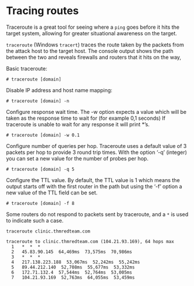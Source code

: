 # Tracing routes

Traceroute is a great tool for seeing where a `ping` goes before it hits the target system, allowing for greater 
situational awareness on the target.

`traceroute` (Windows `tracert`) traces the route taken by the packets from the attack host to the target host. 
The console output shows the path between the two and reveals firewalls and routers that it hits on the way,

Basic traceroute:

    # traceroute [domain]

Disable IP address and host name mapping:

    # traceroute [domain] -n

Configure response wait time. The -w option expects a value which will be taken as the response time to wait for 
(for example 0,1 seconds) If traceroute is unable to wait for any response it will print *’s.

    # traceroute [domain] -w 0.1

Configure number of queries per hop. Traceroute uses a default value of 3 packets per hop to provide 3 round trip times. With the option ‘-q’ (integer) you can set a new value for the number of probes per hop.

    # traceroute [domain] -q 5

Configure the TTL value. By default, the TTL value is 1 which means the output starts off with the first router in the path but using the ‘-f’ option a new value of the TTL field can be set.

    # traceroute [domain] -f 8 

Some routers do not respond to packets sent by traceroute, and a `*` is used to indicate such a case.

    traceroute clinic.thmredteam.com

```text
traceroute to clinic.thmredteam.com (104.21.93.169), 64 hops max
  1   *  *  * 
  2   45.83.90.145  64,469ms  73,575ms  70,986ms 
  3   *  *  * 
  4   217.138.223.188  53,067ms  52,242ms  55,242ms 
  5   89.44.212.140  52,708ms  55,677ms  53,332ms 
  6   172.71.132.4  57,544ms  52,764ms  53,005ms 
  7   104.21.93.169  52,763ms  64,055ms  53,459ms 
```
